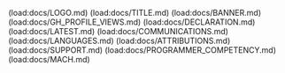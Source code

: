 (load:docs/LOGO.md)
(load:docs/TITLE.md)
(load:docs/BANNER.md)
(load:docs/GH_PROFILE_VIEWS.md)
(load:docs/DECLARATION.md)
(load:docs/LATEST.md)
(load:docs/COMMUNICATIONS.md)
(load:docs/LANGUAGES.md)
(load:docs/ATTRIBUTIONS.md)
(load:docs/SUPPORT.md)
(load:docs/PROGRAMMER_COMPETENCY.md)
(load:docs/MACH.md)
